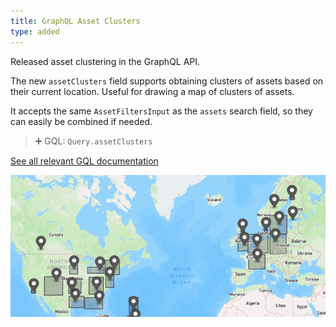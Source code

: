 ```yaml
---
title: GraphQL Asset Clusters
type: added
---
```


Released asset clustering in the GraphQL API.

The new `assetClusters` field supports obtaining clusters of assets based on their current location. Useful for drawing a map of clusters of assets.

It accepts the same `AssetFiltersInput` as the `assets` search field, so they can easily be combined if needed.

> ➕ GQL: `Query.assetClusters`

[See all relevant GQL documentation](https://developers.trackunit.com/reference/graphql-api-introduction)

![map with some asset clusters](gql-asset-cluster.png)


